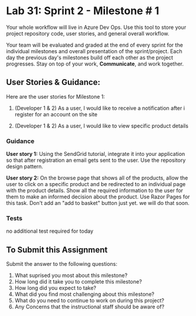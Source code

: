 # Lab 31: Sprint 2 - Milestone # 1

Your whole workflow will live in Azure Dev Ops. Use this tool to store your project repository code, user stories, and general overall workflow. 

Your team will be evaluated and graded at the end of every sprint for the individual milestones and overall presentation of the sprint/project. Each day the previous day's milestones build off each other as the project progresses. Stay on top of your work, **Communicate**, and work together.

## User Stories & Guidance:

Here are the user stories for Milestone 1:

1. (Developer 1 & 2) As a user, I would like to receive a notification after i register for an account on the site

1. (Developer 1 & 2) As a user, I would like to view specific product details


### Guidance

**User story 1:** Using the SendGrid tutorial, integrate it into your application so that after registration an email gets sent to the user. Use the repository design pattern.

**User story 2:** On the browse page that shows all of the products, allow the user to click on a specific product and be redirected to an individual page with the product details. Show all the required information to the user for them to make an informed decision about the product. Use Razor Pages for this task. Don't add an "add to basket" button just yet. we will do that soon.


### Tests
no additional test required for today


## To Submit this Assignment

Submit the answer to the following questions:
1. What suprised you most about this milestone?
1. How long did it take you to complete this milestone?
1. How long did you expect to take?
1. What did you find most challenging about this milestone?
1. What do you need to continue to work on during this project?
1. Any Concerns that the instructional staff should be aware of?